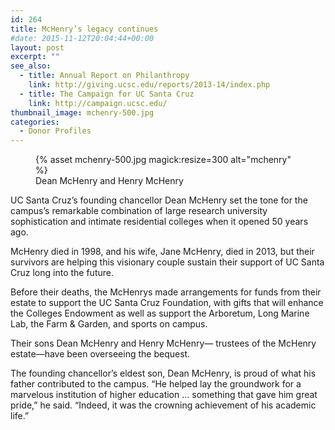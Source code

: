 ```yaml
---
id: 264
title: McHenry’s legacy continues
#date: 2015-11-12T20:04:44+00:00
layout: post
excerpt: ""
see_also:
  - title: Annual Report on Philanthropy
    link: http://giving.ucsc.edu/reports/2013-14/index.php
  - title: The Campaign for UC Santa Cruz
    link: http://campaign.ucsc.edu/
thumbnail_image: mchenry-500.jpg
categories:
  - Donor Profiles
---
```

<figure class="inline-image right">
{% asset mchenry-500.jpg magick:resize=300 alt="mchenry" %}<figcaption>Dean McHenry and Henry McHenry</figcaption></figure>

UC Santa Cruz’s founding chancellor Dean McHenry set the tone for the campus’s remarkable combination of large research university sophistication and intimate residential colleges when it opened 50 years ago.

McHenry died in 1998, and his wife, Jane McHenry, died in 2013, but their survivors are helping this visionary couple sustain their support of UC Santa Cruz long into the future.

Before their deaths, the McHenrys made arrangements for funds from their estate to support the UC Santa Cruz Foundation, with gifts that will enhance the Colleges Endowment as well as support the Arboretum, Long Marine Lab, the Farm & Garden, and sports on campus.

Their sons Dean McHenry and Henry McHenry— trustees of the McHenry estate—have been overseeing the bequest.

The founding chancellor’s eldest son, Dean McHenry, is proud of what his father contributed to the campus. “He helped lay the groundwork for a marvelous institution of higher education … something that gave him great pride,” he said. “Indeed, it was the crowning achievement of his academic life.”
